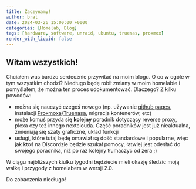 ```yaml
---
title: Zaczynamy!
author: brat
date: 2024-03-26 15:00:00 +0000
categories: [Homelab, Blog]
tags: [hardware, software, unraid, ubuntu, truenas, proxmox]
render_with_liquid: false
---
```



## Witam wszystkich!

Chciałem was bardzo serdecznie przywitać na moim blogu. 
O co w ogóle w tym wszystkim chodzi? 
Niedługo będę robił zmiany w moim homelabie i pomyślałem, że można ten proces udokumentować.
Dlaczego? Z kilku powodów:
* można się nauczyć czegoś nowego (np. używanie [github pages](https://pages.github.com), instalacji [Proxmoxa](https://www.proxmox.com/en/)/[Truenasa](https://www.truenas.com/), migracja kontenerów, etc) 
* może komuś przyda się **kolejny** poradnik dotyczący reverse proxy, plexa czy też innego nextclouda. Część poradników jest już nieaktualna, zmieniają się szaty graficzne, układ funkcji
* usługi, które tutaj będę omawiał są dość standardowe i popularne, więc jak ktoś na Discordzie będzie szukał pomocy, łatwiej jest odesłać do swojego poradnika, niż po raz kolejny tłumaczyć od zera ;)

W ciągu najbliższych kiulku tygodni będziecie mieli okazję śledzic moją walkę i przygody z homelabem w wersji 2.0.

Do zobaczenia niedługo!
